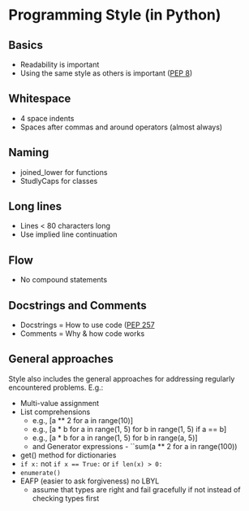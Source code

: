 Programming Style (in Python)
=============================

Basics
------
* Readability is important
* Using the same style as others is important ([PEP 8](http://www.python.org/dev/peps/pep-0008/))

Whitespace
----------
* 4 space indents
* Spaces after commas and around operators (almost always)

Naming
------
* joined_lower for functions
* StudlyCaps for classes

Long lines
----------
* Lines < 80 characters long
* Use implied line continuation

Flow
----
* No compound statements

Docstrings and Comments
-----------------------
* Docstrings = How to use code ([PEP 257](http://www.python.org/dev/peps/pep-0257/)
* Comments = Why & how code works

General approaches
------------------
Style also includes the general approaches for addressing regularly
encountered problems. E.g.:

* Multi-value assignment
* List comprehensions
    * e.g., [a ** 2 for a in range(10)]
    * e.g., [a * b for a in range(1, 5) for b in range(1, 5) if a == b]
    * e.g., [a * b for a in range(1, 5) for b in range(a, 5)]
    * and Generator expressions - ``sum(a ** 2 for a in range(100))
* get() method for dictionaries
* ``if x:`` not ``if x == True:`` or ``if len(x) > 0:``
* ``enumerate()``
* EAFP (easier to ask forgiveness) no LBYL
    * assume that types are right and fail gracefully if not instead of checking types first